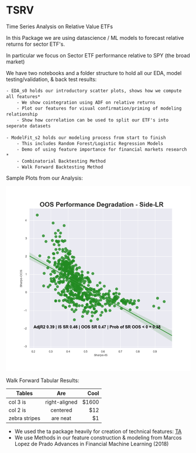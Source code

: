 # TSRV
Time Series Analysis on Relative Value ETFs

In this Package we are using datascience / ML models to forecast relative returns for sector ETF's.

In particular we focus on Sector ETF performance relative to SPY (the broad market)

We have two notebooks and a folder structure to hold all our EDA, model testing/validation, & back test results:

	- EDA_s0 holds our introductory scatter plots, shows how we compute all features*
		- We show cointegration using ADF on relative returns
		- Plot our features for visual confirmation/priming of modeling relationship
		- Show how correlation can be used to split our ETF's into seperate datasets

	- ModelFit_s2 holds our modeling process from start to finish
		- This includes Random Forest/Logistic Regression Models
		- Demo of using feature importance for financial markets research * 
		- Combinatorial Backtesting Method 
		- Walk Forward Backtesting Method

Sample Plots from our Analysis:

![Combinatorial Backetest Results 3m Sharpes](plots/FinalLogisticRegressionPlot.png "CombBackTest")




Walk Forward Tabular Results:

| Tables        | Are           | Cool  |
| ------------- |:-------------:| -----:|
| col 3 is      | right-aligned | $1600 |
| col 2 is      | centered      |   $12 |
| zebra stripes | are neat      |    $1 |


* We used the ta package heavily for creation of technical features: 
	[TA](https://github.com/bukosabino/ta)
* We use Methods in our feature construction & modeling from Marcos Lopez de Prado Advances in Financial Machine Learning (2018)
